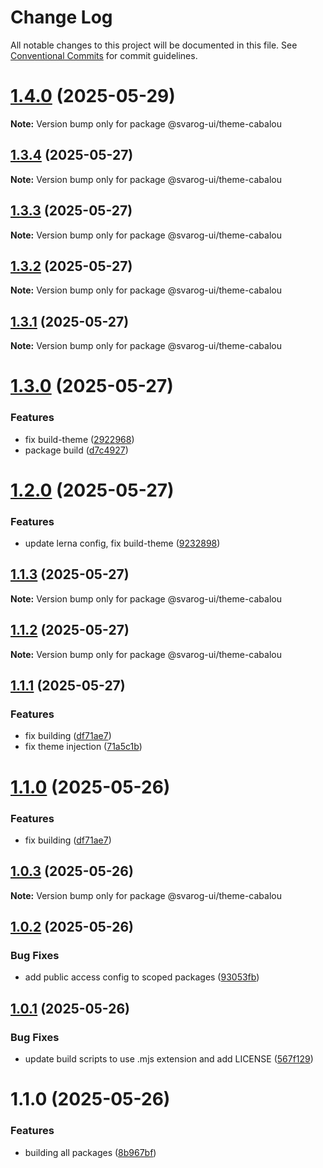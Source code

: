 # Change Log

All notable changes to this project will be documented in this file.
See [Conventional Commits](https://conventionalcommits.org) for commit guidelines.

# [1.4.0](https://github.com/baaaaaaaaasowenyaaaaaaamamabeatsebaaah/svarog/compare/@svarog-ui/theme-cabalou@1.3.4...@svarog-ui/theme-cabalou@1.4.0) (2025-05-29)

**Note:** Version bump only for package @svarog-ui/theme-cabalou





## [1.3.4](https://github.com/baaaaaaaaasowenyaaaaaaamamabeatsebaaah/svarog/compare/@svarog-ui/theme-cabalou@1.3.3...@svarog-ui/theme-cabalou@1.3.4) (2025-05-27)

**Note:** Version bump only for package @svarog-ui/theme-cabalou

## [1.3.3](https://github.com/baaaaaaaaasowenyaaaaaaamamabeatsebaaah/svarog/compare/@svarog-ui/theme-cabalou@1.3.2...@svarog-ui/theme-cabalou@1.3.3) (2025-05-27)

**Note:** Version bump only for package @svarog-ui/theme-cabalou

## [1.3.2](https://github.com/baaaaaaaaasowenyaaaaaaamamabeatsebaaah/svarog/compare/@svarog-ui/theme-cabalou@1.3.1...@svarog-ui/theme-cabalou@1.3.2) (2025-05-27)

**Note:** Version bump only for package @svarog-ui/theme-cabalou

## [1.3.1](https://github.com/baaaaaaaaasowenyaaaaaaamamabeatsebaaah/svarog/compare/@svarog-ui/theme-cabalou@1.3.0...@svarog-ui/theme-cabalou@1.3.1) (2025-05-27)

**Note:** Version bump only for package @svarog-ui/theme-cabalou

# [1.3.0](https://github.com/baaaaaaaaasowenyaaaaaaamamabeatsebaaah/svarog/compare/@svarog-ui/theme-cabalou@1.2.0...@svarog-ui/theme-cabalou@1.3.0) (2025-05-27)

### Features

- fix build-theme ([2922968](https://github.com/baaaaaaaaasowenyaaaaaaamamabeatsebaaah/svarog/commit/292296897024527645ee314761114553f5a95539))
- package build ([d7c4927](https://github.com/baaaaaaaaasowenyaaaaaaamamabeatsebaaah/svarog/commit/d7c49273c29471ca7dc54b2e7084b0f79740b5b0))

# [1.2.0](https://github.com/baaaaaaaaasowenyaaaaaaamamabeatsebaaah/svarog/compare/@svarog-ui/theme-cabalou@1.1.3...@svarog-ui/theme-cabalou@1.2.0) (2025-05-27)

### Features

- update lerna config, fix build-theme ([9232898](https://github.com/baaaaaaaaasowenyaaaaaaamamabeatsebaaah/svarog/commit/9232898988069e7246cec2757068fc8952b1d3a4))

## [1.1.3](https://github.com/baaaaaaaaasowenyaaaaaaamamabeatsebaaah/svarog/compare/@svarog-ui/theme-cabalou@1.1.2...@svarog-ui/theme-cabalou@1.1.3) (2025-05-27)

**Note:** Version bump only for package @svarog-ui/theme-cabalou

## [1.1.2](https://github.com/baaaaaaaaasowenyaaaaaaamamabeatsebaaah/svarog/compare/@svarog-ui/theme-cabalou@1.1.1...@svarog-ui/theme-cabalou@1.1.2) (2025-05-27)

**Note:** Version bump only for package @svarog-ui/theme-cabalou

## [1.1.1](https://github.com/baaaaaaaaasowenyaaaaaaamamabeatsebaaah/svarog/compare/@svarog-ui/theme-cabalou@1.0.3...@svarog-ui/theme-cabalou@1.1.1) (2025-05-27)

### Features

- fix building ([df71ae7](https://github.com/baaaaaaaaasowenyaaaaaaamamabeatsebaaah/svarog/commit/df71ae79af43b7f08730cb63d0fc5d0d83fa69cd))
- fix theme injection ([71a5c1b](https://github.com/baaaaaaaaasowenyaaaaaaamamabeatsebaaah/svarog/commit/71a5c1beef79a201583a0d08e9872d5bc900eea2))

# [1.1.0](https://github.com/baaaaaaaaasowenyaaaaaaamamabeatsebaaah/svarog/compare/@svarog-ui/theme-cabalou@1.0.3...@svarog-ui/theme-cabalou@1.1.0) (2025-05-26)

### Features

- fix building ([df71ae7](https://github.com/baaaaaaaaasowenyaaaaaaamamabeatsebaaah/svarog/commit/df71ae79af43b7f08730cb63d0fc5d0d83fa69cd))

## [1.0.3](https://github.com/baaaaaaaaasowenyaaaaaaamamabeatsebaaah/svarog/compare/@svarog-ui/theme-cabalou@1.0.2...@svarog-ui/theme-cabalou@1.0.3) (2025-05-26)

**Note:** Version bump only for package @svarog-ui/theme-cabalou

## [1.0.2](https://github.com/baaaaaaaaasowenyaaaaaaamamabeatsebaaah/svarog/compare/@svarog-ui/theme-cabalou@1.0.1...@svarog-ui/theme-cabalou@1.0.2) (2025-05-26)

### Bug Fixes

- add public access config to scoped packages ([93053fb](https://github.com/baaaaaaaaasowenyaaaaaaamamabeatsebaaah/svarog/commit/93053fb8f7ab6f97728609c5551e2f2cf84dbc6c))

## [1.0.1](https://github.com/baaaaaaaaasowenyaaaaaaamamabeatsebaaah/svarog/compare/@svarog-ui/theme-cabalou@1.1.0...@svarog-ui/theme-cabalou@1.0.1) (2025-05-26)

### Bug Fixes

- update build scripts to use .mjs extension and add LICENSE ([567f129](https://github.com/baaaaaaaaasowenyaaaaaaamamabeatsebaaah/svarog/commit/567f129c9f2c8f722ec578d0a76d8736531368d3))

# 1.1.0 (2025-05-26)

### Features

- building all packages ([8b967bf](https://github.com/baaaaaaaaasowenyaaaaaaamamabeatsebaaah/svarog/commit/8b967bf4c958b6784baef6f40edd22654123dc87))
